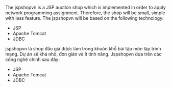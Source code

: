 The jspshopvn is a JSP auction shop which is implemented in order to apply network programming assignment. Therefore, the shop will be small, simple with less feature.
The jspshopvn will be based on the following technology:
<ul>
<li>
JSP<br>
</li>
<li>
Apache Tomcat<br>
</li>
<li>
JDBC<br>
</li>
</ul>


jspshopvn là shop đấu giá được làm trong khuôn khổ bài tập môn lập trình mạng. Dự án sẽ khá nhỏ, đơn giản và ít tính năng. Jspshopvn dựa trên các công nghệ chính sau đây:
<ul>
<li>
JSP<br>
</li>
<li>
Apache Tomcat<br>
</li>
<li>
JDBC<br>
</li>
</ul>